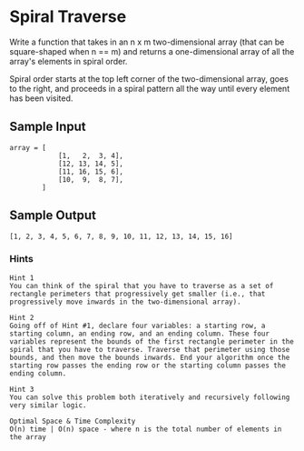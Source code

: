 # Spiral Traverse

Write a function that takes in an n x m two-dimensional array (that can be square-shaped when n == m) and returns a one-dimensional array of all the array's elements in spiral order.

Spiral order starts at the top left corner of the two-dimensional array, goes to the right, and proceeds in a spiral pattern all the way until every element has been visited.

## Sample Input

```
array = [
            [1,   2,  3, 4],
            [12, 13, 14, 5],
            [11, 16, 15, 6],
            [10,  9,  8, 7],
        ]        
```

## Sample Output

```
[1, 2, 3, 4, 5, 6, 7, 8, 9, 10, 11, 12, 13, 14, 15, 16]
```

### Hints

```
Hint 1
You can think of the spiral that you have to traverse as a set of rectangle perimeters that progressively get smaller (i.e., that progressively move inwards in the two-dimensional array).
```

```
Hint 2
Going off of Hint #1, declare four variables: a starting row, a starting column, an ending row, and an ending column. These four variables represent the bounds of the first rectangle perimeter in the spiral that you have to traverse. Traverse that perimeter using those bounds, and then move the bounds inwards. End your algorithm once the starting row passes the ending row or the starting column passes the ending column.
```

```
Hint 3
You can solve this problem both iteratively and recursively following very similar logic.
```

```
Optimal Space & Time Complexity
O(n) time | O(n) space - where n is the total number of elements in the array
```
